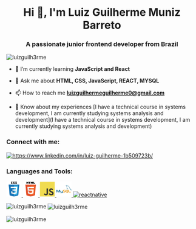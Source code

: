 <h1 align="center">Hi 👋, I'm Luiz Guilherme Muniz Barreto</h1>
<h3 align="center">A passionate junior frontend developer from Brazil</h3>

<p align="left"> <img src="https://komarev.com/ghpvc/?username=luizguilh3rme&label=Profile%20views&color=0e75b6&style=flat" alt="luizguilh3rme" /> </p>

- 🌱 I’m currently learning **JavaScript and React**

- 💬 Ask me about **HTML, CSS, JavaScript, REACT, MYSQL**

- 📫 How to reach me **luizguilhermeguilherme0@gmail.com**

- 📄 Know about my experiences [I have a technical course in systems development, I am currently studying systems analysis and development](I have a technical course in systems development, I am currently studying systems analysis and development)

<h3 align="left">Connect with me:</h3>
<p align="left">
<a href="https://linkedin.com/in/https://www.linkedin.com/in/luiz-guilherme-1b509723b/" target="blank"><img align="center" src="https://raw.githubusercontent.com/rahuldkjain/github-profile-readme-generator/master/src/images/icons/Social/linked-in-alt.svg" alt="https://www.linkedin.com/in/luiz-guilherme-1b509723b/" height="30" width="40" /></a>
</p>

<h3 align="left">Languages and Tools:</h3>
<p align="left"> <a href="https://www.w3schools.com/css/" target="_blank" rel="noreferrer"> <img src="https://raw.githubusercontent.com/devicons/devicon/master/icons/css3/css3-original-wordmark.svg" alt="css3" width="40" height="40"/> </a> <a href="https://www.w3.org/html/" target="_blank" rel="noreferrer"> <img src="https://raw.githubusercontent.com/devicons/devicon/master/icons/html5/html5-original-wordmark.svg" alt="html5" width="40" height="40"/> </a> <a href="https://developer.mozilla.org/en-US/docs/Web/JavaScript" target="_blank" rel="noreferrer"> <img src="https://raw.githubusercontent.com/devicons/devicon/master/icons/javascript/javascript-original.svg" alt="javascript" width="40" height="40"/> </a> <a href="https://www.mysql.com/" target="_blank" rel="noreferrer"> <img src="https://raw.githubusercontent.com/devicons/devicon/master/icons/mysql/mysql-original-wordmark.svg" alt="mysql" width="40" height="40"/> </a> <a href="https://reactnative.dev/" target="_blank" rel="noreferrer"> <img src="https://reactnative.dev/img/header_logo.svg" alt="reactnative" width="40" height="40"/> </a> </p>

<p><img align="left" src="https://github-readme-stats.vercel.app/api/top-langs?username=luizguilh3rme&show_icons=true&locale=en&layout=compact" alt="luizguilh3rme" /></p>

<p>&nbsp;<img align="center" src="https://github-readme-stats.vercel.app/api?username=luizguilh3rme&show_icons=true&locale=en" alt="luizguilh3rme" /></p>

<p><img align="center" src="https://github-readme-streak-stats.herokuapp.com/?user=luizguilh3rme&" alt="luizguilh3rme" /></p>

